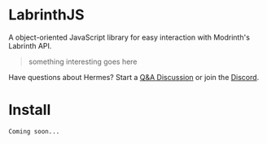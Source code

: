 # LabrinthJS
A object-oriented JavaScript library for easy interaction with Modrinth's Labrinth API.

> something interesting goes here

Have questions about Hermes? Start a [Q&A Discussion](https://github.com/big7star/modrinthjs/discussions/new) or join the [Discord](https://discord.gg/c9SEQQ6FMS).

# Install

```
Coming soon...
```
